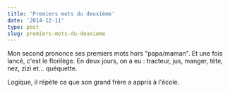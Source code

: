 ```yaml
---
title: 'Premiers mots du deuxième'
date: '2014-12-11'
type: post
slug: premiers-mots-du-deuxieme
---
```


Mon second prononce ses premiers mots hors "papa/maman". Et une fois lancé, c'est le florilège. En deux jours, on a eu : tracteur, jus, manger, tête, nez, zizi et... quéquette.

Logique, il répète ce que son grand frère a appris à l'école.
